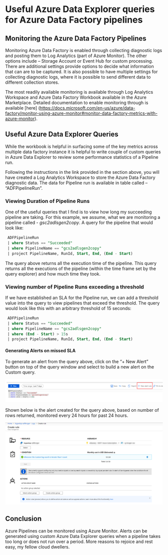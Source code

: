 # Useful Azure Data Explorer queries for Azure Data Factory pipelines

## Monitoring the Azure Data Factory Pipelines

Monitoring Azure Data Factory is enabled through collecting diagnostic logs and posting them to Log Analytics (part of Azure Monitor). The other options include – Storage Account or Event Hub for custom processing. There are additional settings provide options to decide what information that can are to be captured. It is also possible to have multiple settings for collecting diagnostic logs, where it is possible to send different data to different collection stores.

The most readily available monitoring is available through Log Analytics Workspace and Azure Data Factory Workbook available in the Azure Marketplace. Detailed documentation to enable monitoring through is available [here] (https://docs.microsoft.com/en-us/azure/data-factory/monitor-using-azure-monitor#monitor-data-factory-metrics-with-azure-monitor).

## Useful Azure Data Explorer Queries

While the workbook is helpful in surfacing some of the key metrics across multiple data factory instance it is helpful to write couple of custom queries in Azure Data Explorer to review some performance statistics of a Pipeline run.

Following the instructions in the link provided in the section above, you will have created a Log Analytics Workspace to store the Azure Data Factory diagnostic data. The data for Pipeline run is available in table called – “ADFPipelineRun”.

### Viewing Duration of Pipeline Runs

One of the useful queries that I find is to view how long my succeeding pipeline are taking. For this example, we assume, what we are monitoring a pipeline called - *gsc2adlsgen2copy*. A query for the pipeline that would look like:

   ```sql
    ADFPipelineRun 
    | where Status == "Succeeded"
    | where PipelineName == "gcs2adlsgen2copy"
    | project PipelineName, RunId, Start, End, (End - Start)
  ```

The query above returns all the execution time of the pipeline. This query returns all the executions of the pipeline (within the time frame set by the query explorer) and how much time they took.

### Viewing number of Pipeline Runs exceeding a threshold

If we have established an SLA for the Pipeline run, we can add a threshold value into the query to view pipelines that exceed the threshold. The query would look like this with an arbitrary threshold of 15 seconds:

   ```sql
    ADFPipelineRun 
    | where Status == "Succeeded"
    | where PipelineName == "gcs2adlsgen2copy"
    | where (End - Start) > 15s
    | project PipelineName, RunId, Start, End, (End - Start)
   ```

#### Generating Alerts on missed SLA

To generate an alert from the query above, click on the “+ New Alert” button on top of the query window and select to build a new alert on the Custom query.

![New Alert Button](images/img001_NewAlert.png)

Shown below is the alert created for the query above, based on number of rows returned, monitored every 24 hours for past 24 hours.

![New Alert Action](images/img002_NewAlertAction.png)

## Conclusion

Azure Pipelines can be monitored using Azure Monitor. Alerts can be generated using custom Azure Data Explorer queries when a pipeline takes too long or does not run over a period. More reasons to rejoice and rest easy, my fellow cloud dwellers.
